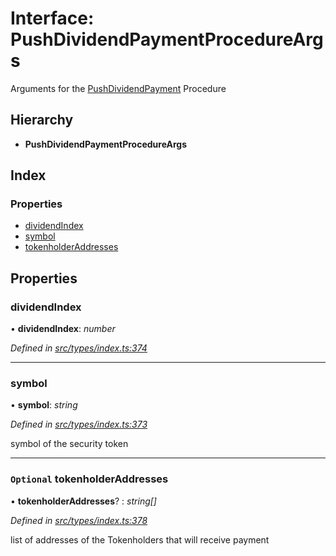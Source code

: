# Interface: PushDividendPaymentProcedureArgs

Arguments for the [PushDividendPayment](../enums/_types_index_.proceduretype.md#pushdividendpayment) Procedure

## Hierarchy

* **PushDividendPaymentProcedureArgs**

## Index

### Properties

* [dividendIndex](_types_index_.pushdividendpaymentprocedureargs.md#dividendindex)
* [symbol](_types_index_.pushdividendpaymentprocedureargs.md#symbol)
* [tokenholderAddresses](_types_index_.pushdividendpaymentprocedureargs.md#optional-tokenholderaddresses)

## Properties

###  dividendIndex

• **dividendIndex**: *number*

*Defined in [src/types/index.ts:374](https://github.com/PolymathNetwork/polymath-sdk/blob/550676f/src/types/index.ts#L374)*

___

###  symbol

• **symbol**: *string*

*Defined in [src/types/index.ts:373](https://github.com/PolymathNetwork/polymath-sdk/blob/550676f/src/types/index.ts#L373)*

symbol of the security token

___

### `Optional` tokenholderAddresses

• **tokenholderAddresses**? : *string[]*

*Defined in [src/types/index.ts:378](https://github.com/PolymathNetwork/polymath-sdk/blob/550676f/src/types/index.ts#L378)*

list of addresses of the Tokenholders that will receive payment
